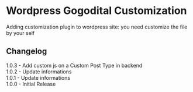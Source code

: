 Wordpress Gogodital Customization
==============================

Adding customization plugin to wordpress site: you need customize the file by your self

## Changelog

1.0.3 - Add custom js on a Custom Post Type in backend  
1.0.2 - Update informations   
1.0.1 - Update informations    
1.0.0 - Initial Release
